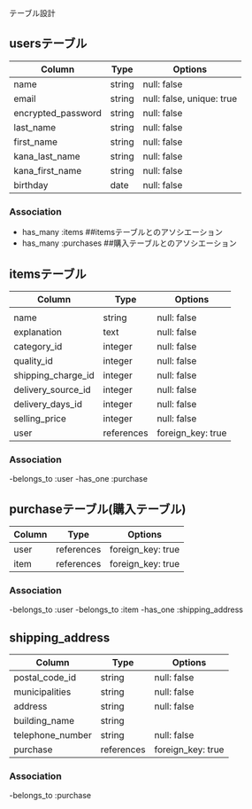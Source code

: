 テーブル設計

## usersテーブル

|     Column           | Type         | Options                   |
|----------------------|--------------|---------------------------|
| name                 | string       | null: false               |
| email                | string       | null: false, unique: true |
| encrypted_password   | string       | null: false               |
| last_name            | string       | null: false               |
| first_name           | string       | null: false               |
| kana_last_name       | string       | null: false               |
| kana_first_name      | string       | null: false               |
| birthday             | date         | null: false               |



### Association


- has_many :items   ##itemsテーブルとのアソシエーション
- has_many :purchases ##購入テーブルとのアソシエーション

## itemsテーブル

|    Column            | Type         | Options                    |
|----------------------|--------------|----------------------------|
|                      |              |                            |
| name                 | string       | null: false                |
| explanation          | text         | null: false                |
| category_id          | integer      | null: false                |
| quality_id           | integer      | null: false                |
| shipping_charge_id   | integer      | null: false                |
| delivery_source_id   | integer      | null: false                |
| delivery_days_id     | integer      | null: false                |
| selling_price        | integer      | null: false                |
| user                 | references   | foreign_key: true          |


### Association 

-belongs_to :user
-has_one :purchase

## purchaseテーブル(購入テーブル)

|   Column            |  Type        |  Options                    |
|---------------------|--------------|-----------------------------|
| user                | references   | foreign_key: true           |
| item                | references   | foreign_key: true           |


### Association

-belongs_to :user
-belongs_to :item
-has_one :shipping_address


## shipping_address 

|  Column             |  Type        |  Options                    |
|---------------------|--------------|-----------------------------|
| postal_code_id      | string       | null: false                 |
| municipalities      | string       | null: false                 |
| address             | string       | null: false                 |
| building_name       | string       |                             |
| telephone_number    | string       | null: false                 |
| purchase            | references   | foreign_key: true           |


### Association 

-belongs_to :purchase



